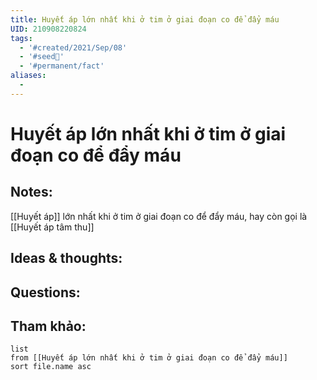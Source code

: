 ```yaml
---
title: Huyết áp lớn nhất khi ở tim ở giai đoạn co để đẩy máu
UID: 210908220824
tags:
  - '#created/2021/Sep/08'
  - '#seed🥜'
  - '#permanent/fact'
aliases:
  - 
---
```

# Huyết áp lớn nhất khi ở tim ở giai đoạn co để đẩy máu

## Notes:
[[Huyết áp]] lớn nhất khi ở tim ở giai đoạn co để đẩy máu, hay còn gọi là [[Huyết áp tâm thu]]

## Ideas & thoughts:

## Questions:


## Tham khảo:
```dataview
list
from [[Huyết áp lớn nhất khi ở tim ở giai đoạn co để đẩy máu]]
sort file.name asc
```